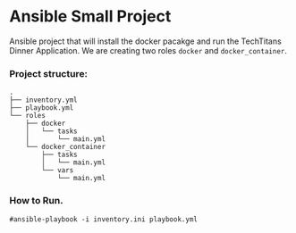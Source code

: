 # Ansible Small Project

Ansible project that will install the docker pacakge and run the TechTitans Dinner Application. We are creating two roles `docker` and `docker_container`.


### Project structure:

```
.
├── inventory.yml
├── playbook.yml
└── roles
    ├── docker
    │   └── tasks
    │       └── main.yml
    └── docker_container
        ├── tasks
        │   └── main.yml
        └── vars
            └── main.yml
```

### How to Run.

`#ansible-playbook -i inventory.ini playbook.yml`
